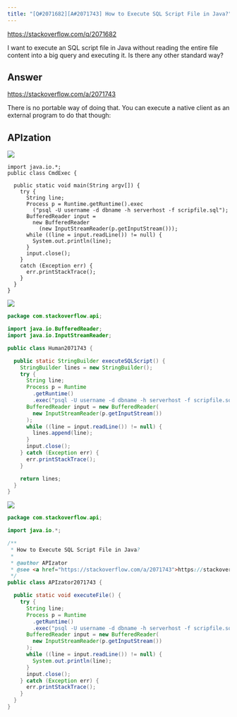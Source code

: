 ```yaml
---
title: "[Q#2071682][A#2071743] How to Execute SQL Script File in Java?"
---
```


https://stackoverflow.com/q/2071682

I want to execute an SQL script file in Java without reading the entire file content into a big query and executing it.
Is there any other standard way?

## Answer

https://stackoverflow.com/a/2071743

There is no portable way of doing that. You can execute a native client as an external program to do that though:

## APIzation

<div class="code-3columns-row">

<div class="code-3columns-column">

<div><img src="/stackoverflow.png" /></div>

```plain
import java.io.*;
public class CmdExec {

  public static void main(String argv[]) {
    try {
      String line;
      Process p = Runtime.getRuntime().exec
        ("psql -U username -d dbname -h serverhost -f scripfile.sql");
      BufferedReader input =
        new BufferedReader
          (new InputStreamReader(p.getInputStream()));
      while ((line = input.readLine()) != null) {
        System.out.println(line);
      }
      input.close();
    }
    catch (Exception err) {
      err.printStackTrace();
    }
  }
}
```

</div>

<div class="code-3columns-column">

<div><img src="/human.png" /></div>

```java
package com.stackoverflow.api;

import java.io.BufferedReader;
import java.io.InputStreamReader;

public class Human2071743 {

  public static StringBuilder executeSQLScript() {
    StringBuilder lines = new StringBuilder();
    try {
      String line;
      Process p = Runtime
        .getRuntime()
        .exec("psql -U username -d dbname -h serverhost -f scripfile.sql");
      BufferedReader input = new BufferedReader(
        new InputStreamReader(p.getInputStream())
      );
      while ((line = input.readLine()) != null) {
        lines.append(line);
      }
      input.close();
    } catch (Exception err) {
      err.printStackTrace();
    }

    return lines;
  }
}

```

</div>

<div class="code-3columns-column">

<div><img src="/apizator.png" /></div>

```java
package com.stackoverflow.api;

import java.io.*;

/**
 * How to Execute SQL Script File in Java?
 *
 * @author APIzator
 * @see <a href="https://stackoverflow.com/a/2071743">https://stackoverflow.com/a/2071743</a>
 */
public class APIzator2071743 {

  public static void executeFile() {
    try {
      String line;
      Process p = Runtime
        .getRuntime()
        .exec("psql -U username -d dbname -h serverhost -f scripfile.sql");
      BufferedReader input = new BufferedReader(
        new InputStreamReader(p.getInputStream())
      );
      while ((line = input.readLine()) != null) {
        System.out.println(line);
      }
      input.close();
    } catch (Exception err) {
      err.printStackTrace();
    }
  }
}

```

</div>

</div>
